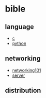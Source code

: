 # bible 

## language

- [c](https://github.com/gaoxinge/bible/tree/master/c)
- [python](https://github.com/gaoxinge/bible/tree/master/python)

## networking

- [networking101](https://github.com/gaoxinge/bible/tree/master/networking101)
- [server](https://github.com/gaoxinge/bible/tree/master/networking101)

## distribution